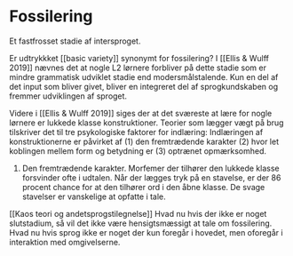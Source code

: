 # Fossilering

Et fastfrosset stadie af intersproget.

Er udtrykkket [[basic variety]] synonymt for fossilering? I [[Ellis & Wulff 2019]] nævnes det at nogle L2 lørnere forbliver på dette stadie som er mindre grammatisk udviklet stadie end modersmålstalende. Kun en del af det input som bliver givet, bliver en integreret del af sprogkundskaben og fremmer udviklingen af sproget. 

Videre i [[Ellis & Wulff 2019]] siges der at det sværeste at lære for nogle lørnere er lukkede klasse konstruktioner. Teorier som lægger vægt på brug tilskriver det til tre psykologiske faktorer for indlæring: Indlæringen af konstruktionerne er påvirket af (1) den fremtrædende karakter (2) hvor let koblingen mellem form og betydning er (3) optrænet opmærksomhed.

1. Den fremtrædende karakter. Morfemer der tilhører den lukkede klasse forsvinder ofte i udtalen. Når der lægges tryk på en stavelse, er der 86 procent chance for at den tilhører ord i den åbne klasse. De svage stavelser er vanskelige at opfatte i tale.


[[Kaos teori og andetsprogstilegnelse]]
Hvad nu hvis der ikke er noget slutstadium, så vil det ikke være hensigtsmæssigt at tale om fossilering. Hvad nu hvis sprog ikke er noget der kun foregår i hovedet, men oforegår i interaktion med omgivelserne.



